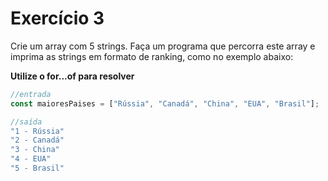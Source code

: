 # Exercício 3

Crie um array com 5 strings. Faça um programa que percorra este array e imprima as strings em formato de ranking, como no exemplo abaixo:


**Utilize o for...of para resolver**
```jsx
//entrada
const maioresPaises = ["Rússia", "Canadá", "China", "EUA", "Brasil"];

//saída
"1 - Rússia"
"2 - Canadá"
"3 - China"
"4 - EUA"
"5 - Brasil"
```

